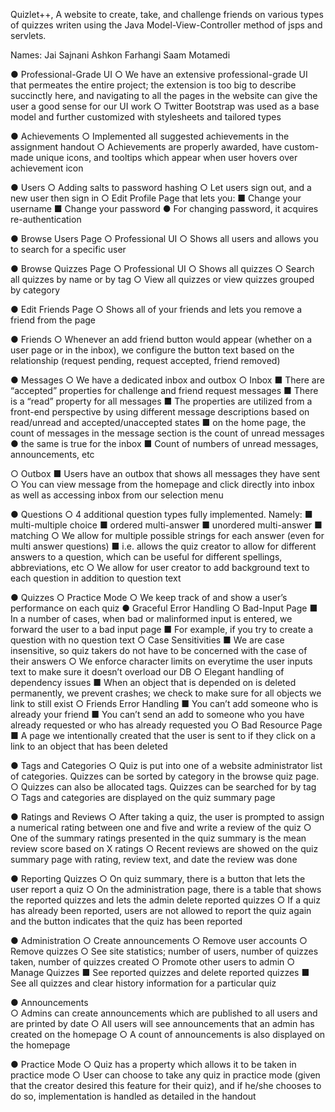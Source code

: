 Quizlet++, A website to create, take, and challenge friends on various types of quizzes writen using the Java Model-View-Controller method of jsps and servlets. 

Names:
Jai Sajnani
Ashkon Farhangi
Saam Motamedi

●	Professional-Grade UI
○	We have an extensive professional-grade UI that permeates the entire project; the extension is too big to describe succinctly here, and navigating to all the pages in the website can give the user a good sense for our UI work 
○	Twitter Bootstrap was used as a base model and further customized with stylesheets and tailored types

●	Achievements
○	Implemented all suggested achievements in the assignment handout
○	Achievements are properly awarded, have custom-made unique icons, and tooltips which appear when user hovers over achievement icon

●	Users
○	Adding salts to password hashing
○	Let users sign out, and a new user then sign in
○	Edit Profile Page that lets you:
■	Change your username
■	Change your password
●	For changing password, it acquires re-authentication 

●	Browse Users Page
○	Professional UI
○	Shows all users and allows you to search for a specific user

●	Browse Quizzes Page
○	Professional UI
○	Shows all quizzes
○	Search all quizzes by name or by tag
○	View all quizzes or view quizzes grouped by category

●	Edit Friends Page
○	Shows all of your friends and lets you remove a friend from the page

●	Friends
○	Whenever an add friend button would appear (whether on a user page or in the inbox), we configure the button text based on the relationship (request pending, request accepted, friend removed) 

●	Messages
○	We have a dedicated inbox and outbox
○	Inbox
■	There are “accepted” properties for challenge and friend request messages
■	There is a “read” property for all messages
■	The properties are utilized from a front-end perspective by using different message descriptions based on read/unread and accepted/unaccepted states
■	on the home page, the count of messages in the message section is the count of unread messages
●	the same is true for the inbox
■	Count of numbers of unread messages, announcements, etc

○	Outbox
■	Users have an outbox that shows all messages they have sent
○	You can view message from the homepage and click directly into inbox as well as accessing inbox from our selection menu

●	Questions
○	4 additional question types fully implemented. Namely:
■	multi-multiple choice
■	ordered multi-answer
■	unordered multi-answer
■	matching
○	We allow for multiple possible strings for each answer (even for multi answer questions)
■	i.e. allows the quiz creator to allow for different answers to a question, which can be useful for different spellings, abbreviations, etc
○	We allow for user creator to add background text to each question in addition to question text

●	Quizzes
○	Practice Mode
○	We keep track of and show a user’s performance on each quiz
●	Graceful Error Handling
○	Bad-Input Page
■	In a number of cases, when bad or malinformed input is entered, we forward the user to a bad input page
■	For example, if you try to create a question with no question text
○	Case Sensitivities
■	We are case insensitive, so quiz takers do not have to be concerned with the case of their answers
○	We enforce character limits on everytime the user inputs text to make sure it doesn’t overload our DB
○	Elegant handling of dependency issues
■	When an object that is depended on is deleted permanently, we prevent crashes; we check to make sure for all objects we link to still exist
○	Friends Error Handling
■	You can’t add someone who is already your friend
■	You can’t send an add to someone who you have already requested or who has already requested you
○	Bad Resource Page
■	A page we intentionally created that the user is sent to if they click on a link to an object that has been deleted

●	Tags and Categories
○	Quiz is put into one of a website administrator list of categories. Quizzes can be sorted by category in the browse quiz page.
○	Quizzes can also be allocated tags. Quizzes can be searched for by tag
○	Tags and categories are displayed on the quiz summary page

●	Ratings and Reviews
○	After taking a quiz, the user is prompted to assign a numerical rating between one and five and write a review of the quiz
○	One of the summary ratings presented  in the quiz summary is the mean review score based on X ratings
○	Recent reviews are showed on the quiz summary page with rating, review text, and date the review was done

●	Reporting Quizzes
○	On quiz summary, there is a button that lets the user report a quiz
○	On the administration page, there is a table that shows the reported quizzes and lets the admin delete reported quizzes
○	If a quiz has already been reported, users are not allowed to report the quiz again and the button indicates that the quiz has been reported

●	Administration
○	Create announcements 
○	Remove user accounts
○	Remove quizzes
○	See site statistics; number of users, number of quizzes taken, number of quizzes created
○	Promote other users to admin
○	Manage Quizzes
■	See reported quizzes and delete reported quizzes
■	See all quizzes and clear history information for a particular quiz

●	Announcements	
○	Admins can create announcements which are published to all users and are printed by date
○	All users will see announcements that an admin has created on the homepage
○	A count of announcements is also displayed on the homepage

●	Practice Mode
○	Quiz has a property which allows it to be taken in practice mode
○	User can choose to take any quiz in practice mode (given that the creator desired this feature for their quiz), and if he/she chooses to do so, implementation is handled as detailed in the handout


